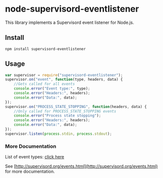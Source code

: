 # node-supervisord-eventlistener

This library implements a Supervisord event listener for Node.js.

## Install

`npm install supervisord-eventlistener`

## Usage

```javascript
var supervisor = require("supervisord-eventlistener");
supervisor.on("event", function(type, headers, data) {
	//Gets called for all events
	console.error("Event type:", type);
	console.error("Headers:", headers);
	console.error("Data:", data);
});
supervisor.on("PROCESS_STATE_STOPPING", function(headers, data) {
	//Only called for PROCESS_STATE_STOPPING events
	console.error("Process state stopping");
	console.error("Headers:", headers);
	console.error("Data:", data);
});
supervisor.listen(process.stdin, process.stdout);
```

### More Documentation

List of event types: [click here](http://supervisord.org/events.html#event-types)

See [http://supervisord.org/events.html](http://supervisord.org/events.html) for more documentation.
